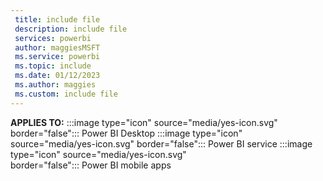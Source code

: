 ```yaml
---
 title: include file
 description: include file
 services: powerbi
 author: maggiesMSFT
 ms.service: powerbi
 ms.topic: include
 ms.date: 01/12/2023
 ms.author: maggies
 ms.custom: include file
---
```


**APPLIES TO:** :::image type="icon" source="media/yes-icon.svg" border="false":::&nbsp;Power&nbsp;BI&nbsp;Desktop :::image type="icon" source="media/yes-icon.svg" border="false":::&nbsp;Power&nbsp;BI&nbsp;service :::image type="icon" source="media/yes-icon.svg" border="false":::&nbsp;Power&nbsp;BI&nbsp;mobile&nbsp;apps